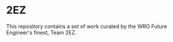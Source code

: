 # 2EZ
This repository contains a set of work curated by the WRO Future Engineer's finest, Team 2EZ. 
